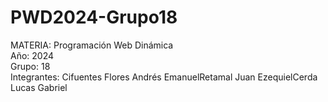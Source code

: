 # PWD2024-Grupo18
MATERIA: Programación Web Dinámica<br>
Año: 2024<br>
Grupo: 18<br>
Integrantes: <tr>Cifuentes Flores Andrés Emanuel</tr><tr>Retamal Juan Ezequiel</tr><tr>Cerda Lucas Gabriel</tr>
